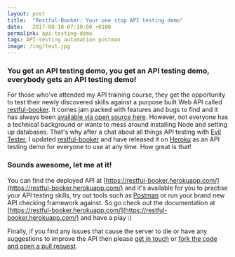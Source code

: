 ```yaml
---
layout: post
title:  "Restful-Booker: Your one stop API testing demo"
date:   2017-08-18 07:10:00 +0100
permalink: api-testing-demo
tags: API-testing automation postman
image: /img/test.jpg
---
```


<h3>You get an API testing demo, you get an API testing demo, everybody gets an API testing demo!</h3>

For those who've attended my API training course, they get the opportunity to test their newly discovered skills against a purpose built Web API called [restful-booker](github.com/mwinteringham/restful-booker). It comes jam packed with features and bugs to find and it has always been [available via open source here](github.com/mwinteringham/restful-booker). However, not everyone has a technical background or wants to mess around installing Node and setting up databases. That's why after a chat about all things API testing with [Evil Tester](http://eviltester.com/), I updated [restful-booker](github.com/mwinteringham/restful-booker) and have released it on [Heroku](https://restful-booker.herokuapp.com/) as an API testing demo for everyone to use at any time. How great is that!

<h3>Sounds awesome, let me at it!</h3>

You can find the deployed API at [https://restful-booker.herokuapp.com/](https://restful-booker.herokuapp.com/) and it's available for you to practise your API testing skills, try out tools such as [Postman](https://www.getpostman.com/) or run your brand new API checking framework against. So go check out the documentation at [https://restful-booker.herokuapp.com/](https://restful-booker.herokuapp.com/) and have a play :)

Finally, if you find any issues that cause the server to die or have any suggestions to improve the API then please [get in touch](https://twitter.com/2bittester) or [fork the code and open a pull request](github.com/mwinteringham/restful-booker).